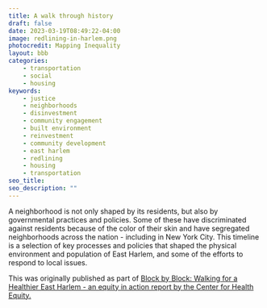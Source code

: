 ```yaml
---
title: A walk through history
draft: false
date: 2023-03-19T08:49:22-04:00
image: redlining-in-harlem.png
photocredit: Mapping Inequality
layout: bbb
categories: 
    - transportation
    - social
    - housing
keywords:
    - justice
    - neighborhoods
    - disinvestment
    - community engagement
    - built environment
    - reinvestment
    - community development
    - east harlem
    - redlining
    - housing
    - transportation
seo_title: 
seo_description: ""
---
```


A neighborhood is not only shaped by its residents, but also by governmental practices and policies. Some of these have discriminated against residents because of the color of their skin and have segregated neighborhoods across the nation - including in New York City. This timeline is a selection of key processes and policies that shaped the physical environment and population of East Harlem, and some of the efforts to respond to local issues.

This was originally published as part of [Block by Block: Walking for a Healthier East Harlem - an equity in action report by the Center for Health Equity.](https://www1.nyc.gov/assets/doh/downloads/pdf/dpho/block-by-block-east-harlem.pdf)

